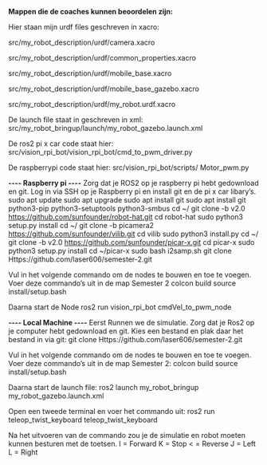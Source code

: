 **Mappen die de coaches kunnen beoordelen zijn:**

Hier staan mijn urdf files geschreven in xacro:


src/my_robot_description/urdf/camera.xacro


src/my_robot_description/urdf/common_properties.xacro


src/my_robot_description/urdf/mobile_base.xacro


src/my_robot_description/urdf/mobile_base_gazebo.xacro


src/my_robot_description/urdf/my_robot.urdf.xacro


De launch file staat in geschreven in xml:
src/my_robot_bringup/launch/my_robot_gazebo.launch.xml 

De ros2 pi x car code staat hier:
src/vision_rpi_bot/vision_rpi_bot/cmd_to_pwm_driver.py

De raspberrypi code staat hier:
src/vision_rpi_bot/scripts/ Motor_pwm.py

**---- Raspberry pi ----**
Zorg dat je ROS2 op je raspberry pi hebt gedownload en git.
Log in via SSH op je Raspberry pi en install git en de pi x car libary’s.
sudo apt update
sudo apt upgrade
sudo apt install git
sudo apt install git python3-pip python3-setuptools python3-smbus
cd ~/
git clone -b v2.0 https://github.com/sunfounder/robot-hat.git
cd robot-hat
sudo python3 setup.py install
cd ~/
git clone -b picamera2 https://github.com/sunfounder/vilib.git
cd vilib
sudo python3 install.py
cd ~/
git clone -b v2.0 https://github.com/sunfounder/picar-x.git
cd picar-x
sudo python3 setup.py install
cd ~/picar-x
sudo bash i2samp.sh
git clone Https://github.com/laser606/semester-2.git

Vul in het volgende commando om de nodes te bouwen en toe te voegen. Voer deze commando’s uit in de map Semester 2
colcon build
source install/setup.bash

Daarna start de Node
ros2 run vision_rpi_bot cmdVel_to_pwm_node

**---- Local Machine ----**
Eerst Runnen we de simulatie. Zorg dat je Ros2 op je computer hebt gedownload en git. Kies een bestand en plak daar het bestand in via git:
git clone Https://github.com/laser606/semester-2.git

Vul in het volgende commando om de nodes te bouwen en toe te voegen. Voer deze commando’s uit in de map Semester 2:
colcon build
source install/setup.bash

Daarna start de launch file:
ros2 launch my_robot_bringup my_robot_gazebo.launch.xml

Open een tweede terminal en voer het commando uit:
ros2 run teleop_twist_keyboard teleop_twist_keyboard

Na het uitvoeren van de commando zou je de simulatie en robot moeten kunnen besturen met de toetsen.
I = Forward
K = Stop
< = Reverse
J = Left
L = Right

